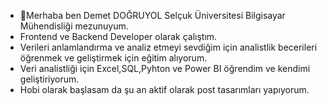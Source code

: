 - 👋Merhaba ben Demet DOĞRUYOL Selçuk Üniversitesi Bilgisayar Mühendisliği mezunuyum.
- Frontend ve Backend Developer olarak çalıştım.
- Verileri anlamlandırma ve analiz etmeyi sevdiğim için analistlik becerileri öğrenmek ve geliştirmek için eğitim alıyorum.
- Veri analistliği için Excel,SQL,Pyhton ve Power BI öğrendim ve kendimi geliştiriyorum.
- Hobi olarak başlasam da şu an aktif olarak post tasarımları yapıyorum.


<!---
DemetDogruyol/DemetDogruyol is a ✨ special ✨ repository because its `README.md` (this file) appears on your GitHub profile.
You can click the Preview link to take a look at your changes.
--->
